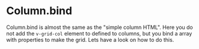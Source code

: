 # Column.bind

Column.bind is almost the same as the "simple column HTML". Here you do not add the ```v-grid-col``` element to defined to columns, but you bind a array with properties to make the grid. Lets have a look on how to do this.


